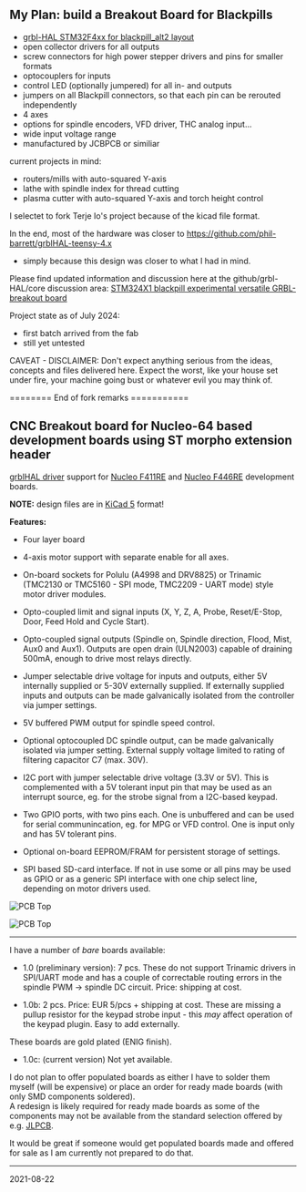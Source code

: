 ## My Plan: build a Breakout Board for Blackpills

- [grbl-HAL STM32F4xx for blackpill_alt2 layout](https://github.com/grblHAL/STM32F4xx/blob/master/boards/blackpill_alt2_map.h)
- open collector drivers for all outputs
- screw connectors for high power stepper drivers and pins for smaller formats
- optocouplers for inputs
- control LED (optionally jumpered) for all in- and outputs
- jumpers on all Blackpill connectors, so that each pin can be rerouted independently
- 4 axes
- options for spindle encoders, VFD driver, THC analog input...
- wide input voltage range
- manufactured by JCBPCB or similiar

current projects in mind:
- routers/mills with auto-squared Y-axis
- lathe with spindle index for thread cutting
- plasma cutter with auto-squared Y-axis and torch height control

I selectet to fork Terje Io's project because of the kicad file format.

In the end, most of the hardware was closer to
https://github.com/phil-barrett/grblHAL-teensy-4.x
- simply because this design was closer to what I had in mind.

Please find updated information and discussion here at the github/grbl-HAL/core discussion area:
[STM324X1 blackpill experimental versatile GRBL-breakout board](https://github.com/grblHAL/core/discussions/562)

Project state as of July 2024:
- first batch arrived from the fab
- still yet untested

CAVEAT - DISCLAIMER:
Don't expect anything serious from the ideas, concepts and files delivered here.
Expect the worst, like your house set under fire, your machine going bust or whatever evil you may think of.


======== End of fork remarks ===========

## CNC Breakout board for Nucleo-64 based development boards using ST morpho extension header

[grblHAL driver](https://github.com/grblHAL/STM32F4xx) support for [Nucleo F411RE](https://www.st.com/en/evaluation-tools/nucleo-f411re.html) and [Nucleo F446RE](https://www.st.com/en/evaluation-tools/nucleo-f446re.html) development boards.

**NOTE:** design files are in [KiCad 5](http://www.kicad.org/) format!

**Features:**

* Four layer board

* 4-axis motor support with separate enable for all axes.

* On-board sockets for Polulu \(A4998 and DRV8825\) or Trinamic \(TMC2130 or TMC5160 - SPI mode, TMC2209 - UART mode\) style motor driver modules.

* Opto-coupled limit and signal inputs (X, Y, Z, A, Probe, Reset/E-Stop, Door, Feed Hold and Cycle Start).

* Opto-coupled signal outputs \(Spindle on, Spindle direction, Flood, Mist, Aux0 and Aux1\).
Outputs are open drain \(ULN2003\) capable of draining 500mA, enough to drive most relays directly.

* Jumper selectable drive voltage for inputs and outputs, either 5V internally supplied or 5-30V externally supplied. 
If externally supplied inputs and outputs can be made galvanically isolated from the controller via jumper settings.

* 5V buffered PWM output for spindle speed control.

* Optional optocoupled DC spindle output, can be made galvanically isolated via jumper setting. External supply voltage limited to rating of filtering capacitor C7 (max. 30V).

* I2C port with jumper selectable drive voltage \(3.3V or 5V\). This is complemented with a 5V tolerant input pin that may be used as an interrupt source, eg. for the strobe signal from a I2C-based keypad.

* Two GPIO ports, with two pins each. One is unbuffered and can be used for serial communincation, eg. for MPG or VFD control. One is input only and has 5V tolerant pins.

* Optional on-board EEPROM/FRAM for persistent storage of settings.

* SPI based SD-card interface. If not in use some or all pins may be used as GPIO or as a generic SPI interface with one chip select line, depending on motor drivers used.

![PCB Top](media/pcb-top.png)

![PCB Top](media/pcb-bottom.png)

---

I have a number of _bare_ boards available:

* 1.0 \(preliminary version\): 7 pcs. These do not support Trinamic drivers in SPI/UART mode and has a couple of correctable routing errors in the spindle PWM -> spindle DC circuit. Price: shipping at cost.

* 1.0b: 2 pcs. Price: EUR 5/pcs + shipping at cost. These are missing a pullup resistor for the keypad strobe input - this _may_ affect operation of the keypad plugin. Easy to add externally.

These boards are gold plated \(ENIG finish\).

* 1.0c: \(current version\) Not yet available.

I do not plan to offer populated boards as either I have to solder them myself \(will be expensive\) or place an order for ready made boards \(with only SMD components soldered\).  
A redesign is likely required for ready made boards as some of the components may not be available from the standard selection offered by e.g. [JLPCB](https://jlcpcb.com/).

It would be great if someone would get populated boards made and offered for sale as I am currently not prepared to do that.

---

2021-08-22
